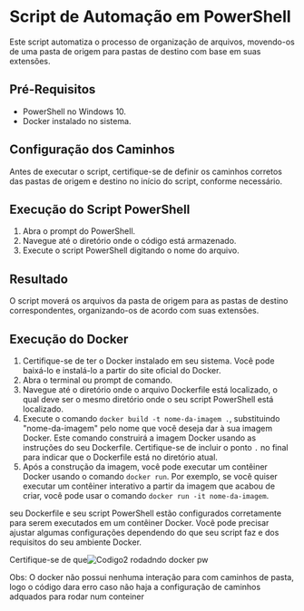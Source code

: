 # Script de Automação em PowerShell

Este script automatiza o processo de organização de arquivos, movendo-os de uma pasta de origem para pastas de destino com base em suas extensões.

## Pré-Requisitos

- PowerShell no Windows 10.
- Docker instalado no sistema.

## Configuração dos Caminhos

Antes de executar o script, certifique-se de definir os caminhos corretos das pastas de origem e destino no início do script, conforme necessário.

## Execução do Script PowerShell

1. Abra o prompt do PowerShell.
2. Navegue até o diretório onde o código está armazenado.
3. Execute o script PowerShell digitando o nome do arquivo.
## Resultado

O script moverá os arquivos da pasta de origem para as pastas de destino correspondentes, organizando-os de acordo com suas extensões.

## Execução do Docker

1. Certifique-se de ter o Docker instalado em seu sistema. Você pode baixá-lo e instalá-lo a partir do site oficial do Docker.
2. Abra o terminal ou prompt de comando.
3. Navegue até o diretório onde o arquivo Dockerfile está localizado, o qual deve ser o mesmo diretório onde o seu script PowerShell está localizado.
4. Execute o comando `docker build -t nome-da-imagem .`, substituindo "nome-da-imagem" pelo nome que você deseja dar à sua imagem Docker. Este comando construirá a imagem Docker usando as instruções do seu Dockerfile. Certifique-se de incluir o ponto `.` no final para indicar que o Dockerfile está no diretório atual.
5. Após a construção da imagem, você pode executar um contêiner Docker usando o comando `docker run`. Por exemplo, se você quiser executar um contêiner interativo a partir da imagem que acabou de criar, você pode usar o comando `docker run -it nome-da-imagem`.


 seu Dockerfile e seu script PowerShell estão configurados corretamente para serem executados em um contêiner Docker. Você pode precisar ajustar algumas configurações dependendo do que seu script faz e dos requisitos do seu ambiente Docker.

Certifique-se de que![Codigo2 rodadndo docker pw](https://github.com/AntonioNeto504/Quarta-Atividade-de-Automa-o/assets/143558933/27b2c18a-3d72-43b4-bdf6-50adb5f21e6a)

Obs: O docker não possui nenhuma interação para com caminhos de pasta, logo o código dara erro caso não haja a configuração de caminhos adquados para rodar num conteiner
